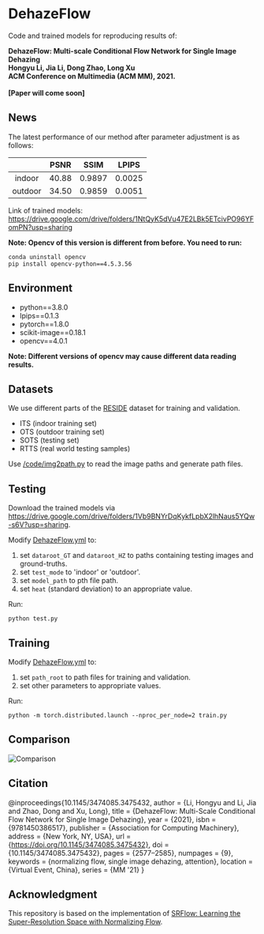 # DehazeFlow
Code and trained models for reproducing results of: 

**DehazeFlow: Multi-scale Conditional Flow Network for Single Image Dehazing<br>Hongyu Li, Jia Li, Dong Zhao, Long Xu<br>ACM Conference on Multimedia (ACM MM), 2021.
<br><br>**
**[Paper will come soon]**

## News
The latest performance of our method after parameter adjustment is as follows:

|        | PSNR   | SSIM   | LPIPS  |
| :----: | :----: | :----: |:----:  |
| indoor | 40.88  | 0.9897 | 0.0025 |
| outdoor| 34.50  | 0.9859 | 0.0051 |

Link of trained models: https://drive.google.com/drive/folders/1NtQyK5dVu47E2LBk5ETcivPO96YFomPN?usp=sharing

**Note: Opencv of this version is different from before. You need to run:**
```
conda uninstall opencv
pip install opencv-python==4.5.3.56
```

## Environment

* python==3.8.0
* lpips==0.1.3
* pytorch==1.8.0
* scikit-image==0.18.1
* opencv==4.0.1

**Note: Different versions of opencv may cause different data reading results.**

## Datasets
We use different parts of the [RESIDE](https://sites.google.com/view/reside-dehaze-datasets) dataset for training and validation.
* ITS (indoor training set)
* OTS (outdoor training set)
* SOTS (testing set)
* RTTS (real world testing samples)

Use [/code/img2path.py](https://github.com/iCVTEAM/DehazeFlow/blob/main/code/img2path.py) to read the image paths and generate path files.

## Testing
Download the trained models via https://drive.google.com/drive/folders/1Vb9BNYrDqKykfLpbX2lhNaus5YQw-s6V?usp=sharing.

Modify [DehazeFlow.yml](https://github.com/iCVTEAM/DehazeFlow/blob/main/code/DehazeFlow.yml) to:
1. set ```dataroot_GT``` and ```dataroot_HZ``` to paths containing testing images and ground-truths.
2. set ```test_mode``` to 'indoor' or 'outdoor'.
3. set ```model_path``` to pth file path.
4. set ```heat``` (standard deviation) to an appropriate value.

Run:
```
python test.py
```

## Training
Modify [DehazeFlow.yml](https://github.com/iCVTEAM/DehazeFlow/blob/main/code/DehazeFlow.yml) to:
1. set ```path_root``` to path files for training and validation.
2. set other parameters to appropriate values.

Run:
```
python -m torch.distributed.launch --nproc_per_node=2 train.py
```


## Comparison

![Comparison](https://github.com/iCVTEAM/iCVTEAM.github.io/blob/master/assets/DehazeFlow/comparison.png)


## Citation
@inproceedings{10.1145/3474085.3475432,
author = {Li, Hongyu and Li, Jia and Zhao, Dong and Xu, Long},
title = {DehazeFlow: Multi-Scale Conditional Flow Network for Single Image Dehazing},
year = {2021},
isbn = {9781450386517},
publisher = {Association for Computing Machinery},
address = {New York, NY, USA},
url = {https://doi.org/10.1145/3474085.3475432},
doi = {10.1145/3474085.3475432},
pages = {2577–2585},
numpages = {9},
keywords = {normalizing flow, single image dehazing, attention},
location = {Virtual Event, China},
series = {MM '21}
}

## Acknowledgment
This repository is based on the implementation of [SRFlow: Learning the Super-Resolution Space with Normalizing Flow](https://github.com/andreas128/SRFlow).
